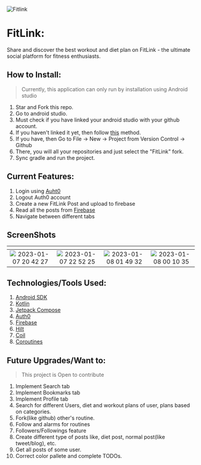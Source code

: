 ![Fitlink](https://user-images.githubusercontent.com/85388413/211173140-0f6069fd-35a2-4141-b039-80880f6ba629.png)
# FitLink:
Share and discover the best workout and diet plan on FitLink - the ultimate social platform for fitness enthusiasts.


## How to Install:
> Currently, this application can only run by installation using Android studio
1. Star and Fork this repo.
2. Go to android studio.
3. Must check if you have linked your android studio with your github account.
4. If you haven't linked it yet, then follow [this](https://www.geeksforgeeks.org/how-to-clone-android-project-from-github-in-android-studio/) method.
5. If you have, then Go to File -> New -> Project from Version Control -> Github
6. There, you will all your repositories and just select the "FitLink" fork.
7. Sync gradle and run the project.

## Current Features:
1. Login using [Auht0](https://auth0.com/)
2. Logout Auth0 account
3. Create a new FitLink Post and upload to firebase
4. Read all the posts from [Firebase](https://firebase.google.com/)
5. Navigate between different tabs

## ScreenShots
[]() | []() | []() | []()
:-------------------------:|:-------------------------:|:-------------------------: |:-------------------------: 
![2023-01-07 20 42 27](https://user-images.githubusercontent.com/85388413/211173113-fbc6b9d9-3005-4a2c-9240-908d59e5f1d0.png) | ![2023-01-07 22 52 25](https://user-images.githubusercontent.com/85388413/211173112-536504e4-cc7d-4ff4-8116-51343c2cc36c.png) | ![2023-01-08 01 49 32](https://user-images.githubusercontent.com/85388413/211173115-5ef9a6ed-75d8-4c54-834e-ce5885caf1f8.png) | ![2023-01-08 00 10 35](https://user-images.githubusercontent.com/85388413/211173120-9c0725a3-a84d-4ec1-ac43-8bbcf75ab66b.png)

## Technologies/Tools Used:
1. [Android SDK](https://www.android.com/intl/en_in/)
2. [Kotlin](https://developer.android.com/kotlin?gclsrc=ds&gclsrc=ds)
3. [Jetpack Compose](https://developer.android.com/jetpack/compose?gclsrc=ds&gclsrc=ds)
4. [Auth0](https://auth0.com/)
5. [Firebase](https://firebase.google.com/)
6. [Hilt](https://developer.android.com/training/dependency-injection/hilt-android)
7. [Coil](https://coil-kt.github.io/coil/compose/)
8. [Coroutines](https://developer.android.com/kotlin/coroutines?gclsrc=ds&gclsrc=ds)

## Future Upgrades/Want to:
> This project is Open to contribute
1. Implement Search tab
2. Implement Bookmarks tab
3. Implement Profile tab
4. Search for different Users, diet and workout plans of user, plans based on categories.
5. Fork(like github) other's routine.
6. Follow and alarms for routines
7. Followers/Followings feature
8. Create different type of posts like, diet post, normal post(like tweet/blog), etc.
9. Get all posts of some user.
10. Correct color pallete and complete TODOs.





